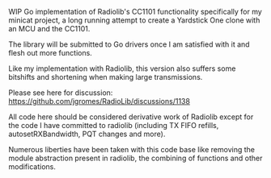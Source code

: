 WIP Go implementation of Radiolib's CC1101 functionality specifically for my minicat project, 
a long running attempt to create a Yardstick One clone with an MCU and the CC1101.

The library will be submitted to Go drivers once I am satisfied with it and flesh out more functions.

Like my implementation with Radiolib, this version also suffers some bitshifts and shortening when making large 
transmissions.

Please see here for discussion:
https://github.com/jgromes/RadioLib/discussions/1138

All code here should be considered derivative work of Radiolib except for the code I have committed to radiolib
(including TX FIFO refills, autosetRXBandwidth, PQT changes and more).

Numerous liberties have been taken with this code base like removing the module abstraction present in radiolib, the combining of functions and other modifications.
